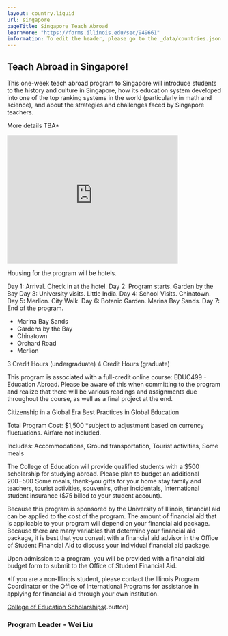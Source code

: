 ```yaml
---
layout: country.liquid
url: singapore
pageTitle: Singapore Teach Abroad
learnMore: "https://forms.illinois.edu/sec/949661"
information: To edit the header, please go to the _data/countries.json file and edit the information there
---
```


## Teach Abroad in Singapore!

This one-week teach abroad program to Singapore will introduce students to the history and culture in Singapore, how its education system developed into one of the top ranking systems in the world (particularly in math and science), and about the strategies and challenges faced by Singapore teachers. 

More details TBA*

<iframe src="https://www.google.com/maps/embed?pb=!1m18!1m12!1m3!1d127640.60380294525!2d103.7742103942547!3d1.3141706892045795!2m3!1f0!2f0!3f0!3m2!1i1024!2i768!4f13.1!3m3!1m2!1s0x31da11238a8b9375%3A0x887869cf52abf5c4!2sSingapore!5e0!3m2!1sen!2sus!4v1566233114511!5m2!1sen!2sus" width="400" height="300" style="border: 0" sandbox="allow-scripts allow-same-origin"></iframe>

<div id="information">

<div id="housing">

Housing for the program will be hotels.

</div>

<div id="programs">

Day 1: Arrival. Check in at the hotel.
Day 2: Program starts. Garden by the Bay
Day 3: University visits. Little India. 
Day 4: School Visits. Chinatown.
Day 5: Merlion. City Walk.
Day 6: Botanic Garden. Marina Bay Sands.
Day 7: End of the program.

</div>

<div id="attractions">

* Marina Bay Sands
* Gardens by the Bay
* Chinatown
* Orchard Road
* Merlion 

</div>

<div id="courses">

3 Credit Hours (undergraduate)
4 Credit Hours (graduate)

This program is associated with a full-credit online course: EDUC499 - Education Abroad. Please be aware of this when committing to the program and realize that there will be various readings and assignments due throughout the course, as well as a final project at the end.

</div>

<div id="topics">

Citizenship in a Global Era
Best Practices in Global Education

</div>

<div id="cost">

Total Program Cost: $1,500
*subject to adjustment based on currency fluctuations. Airfare not included.

Includes: Accommodations, Ground transportation, Tourist activities, Some meals 

</div>

<div id="scholarship">

The College of Education will provide qualified students with a $500 scholarship for studying abroad. Please plan to budget an additional $200-$500 Some meals, thank-you gifts for your home stay family and teachers, tourist activities, souvenirs, other incidentals, International student insurance ($75 billed to your student account).

Because this program is sponsored by the University of Illinois, financial aid can be applied to the cost of the program. The amount of financial aid that is applicable to your program will depend on your financial aid package. Because there are many variables that determine your financial aid package, it is best that you consult with a financial aid advisor in the Office of Student Financial Aid to discuss your individual financial aid package. 

Upon admission to a program, you will be provided with a financial aid budget form to submit to the Office of Student Financial Aid.

*If you are a non-Illinois student, please contact the Illinois Program Coordinator or the Office of International Programs for assistance in applying for financial aid through your own institution.

[College of Education Scholarships](https://education.illinois.edu/international/scholarships){.button}

</div>

<div id="testimonials"></div>

<div id="faculty">

### Program Leader - Wei Liu

</div>

</div>
